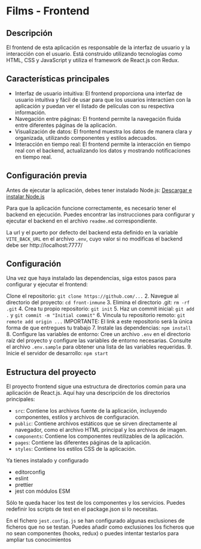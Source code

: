 # Films - Frontend

## Descripción

El frontend de esta aplicación es responsable de la interfaz de usuario y la interacción con el usuario. Está construido utilizando tecnologías como HTML, CSS y JavaScript y utiliza el framework de React.js con Redux.

## Características principales

- Interfaz de usuario intuitiva: El frontend proporciona una interfaz de usuario intuitiva y fácil de usar para que los usuarios interactúen con la aplicación y puedan ver el listado de películas con su respectiva información.
- Navegación entre páginas: El frontend permite la navegación fluida entre diferentes páginas de la aplicación.
- Visualización de datos: El frontend muestra los datos de manera clara y organizada, utilizando componentes y estilos adecuados.
- Interacción en tiempo real: El frontend permite la interacción en tiempo real con el backend, actualizando los datos y mostrando notificaciones en tiempo real.

## Configuración previa

Antes de ejecutar la aplicación, debes tener instalado Node.js: [Descargar e instalar Node.js](https://nodejs.org)

Para que la aplicación funcione correctamente, es necesario tener el backend en ejecución. Puedes encontrar las instrucciones para configurar y ejecutar el backend en el archivo `readme.md` correspondiente.

La url y el puerto por defecto del backend esta definido en la variable `VITE_BACK_URL` en el archivo `.env`, cuyo valor si no modificas el backend debe ser http://localhost:7777/

## Configuración

Una vez que haya instalado las dependencias, siga estos pasos para configurar y ejecutar el frontend:

Clone el repositorio: `git clone https://github.com/...` 2. Navegue al directorio del proyecto: `cd front-inmune` 3. Elimina el directorio .git: `rm -rf .git` 4. Crea tu propio repositorio: `git init` 5. Haz un commit inicial: `git add .` y `git commit -m "Initial commit"` 6. Vincula tu repositorio remoto: `git remote add origin ...`
IMPORTANTE: El link a este repositorio será la única forma de que entregues tu trabajo 7. Instale las dependencias: `npm install` 8. Configure las variables de entorno: Cree un archivo `.env` en el directorio raíz del proyecto y configure las variables de entorno necesarias. Consulte el archivo `.env.sample` para obtener una lista de las variables requeridas. 9. Inicie el servidor de desarrollo: `npm start`

## Estructura del proyecto

El proyecto frontend sigue una estructura de directorios común para una aplicación de React.js. Aquí hay una descripción de los directorios principales:

- `src`: Contiene los archivos fuente de la aplicación, incluyendo componentes, estilos y archivos de configuración.
- `public`: Contiene archivos estáticos que se sirven directamente al navegador, como el archivo HTML principal y los archivos de imagen.
- `components`: Contiene los componentes reutilizables de la aplicación.
- `pages`: Contiene las diferentes páginas de la aplicación.
- `styles`: Contiene los estilos CSS de la aplicación.

Ya tienes instalado y configurado

- editorconfig
- eslint
- prettier
- jest con módulos ESM

Sólo te queda hacer los test de los componentes y los servicios. Puedes redefinir los scripts de test en el package.json si lo necesitas.

En el fichero `jest.config.js` se han configurado algunas exclusiones de ficheros que no se testan. Puedes añadir como exclusiones los ficheros que no sean componentes (hooks, redux) o puedes intentar testarlos para ampliar tus conocimientos
